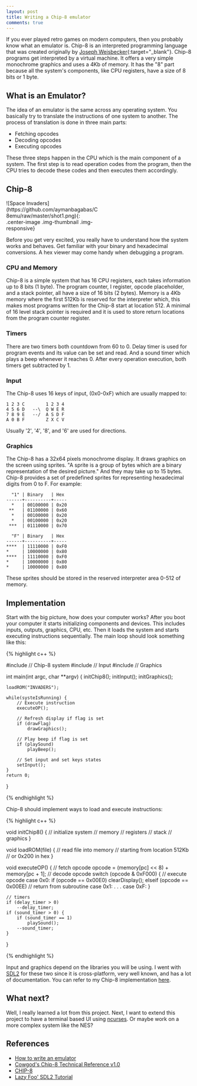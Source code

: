 ```yaml
---
layout: post
title: Writing a Chip-8 emulator
comments: true
---
```


If you ever played retro games on modern computers, then you probably know what an emulator is. Chip-8 is an interpreted programming language that was created originally by [Joseph Weisbecker](https://en.wikipedia.org/wiki/Joseph_Weisbecker){:target="_blank"}. Chip-8 programs get interpreted by a virtual machine. It offers a very simple monochrome graphics and uses a 4Kb of memory. It has the "8" part because all the system's components, like CPU registers, have a size of 8 bits or 1 byte.

## What is an Emulator?

The idea of an emulator is the same across any operating system. You basically try to translate the instructions of one system to another. The process of translation is done in three main parts:

* Fetching opcodes
* Decoding opcodes
* Executing opcodes

These three steps happen in the CPU which is the main component of a system. The first step is to read operation codes from the program, then the CPU tries to decode these codes and then executes them accordingly.

## Chip-8

<div class="center-image" style="width:50%;">
![Space Invaders](https://github.com/aymanbagabas/C8emu/raw/master/shot1.png){: .center-image .img-thumbnail .img-responsive}
</div>

Before you get very excited, you really have to understand how the system works and behaves. Get familiar with your binary and hexadecimal conversions. A hex viewer may come handy when debugging a program.

### CPU and Memory

Chip-8 is a simple system that has 16 CPU registers, each takes information up to 8 bits (1 byte). The program counter, I register, opcode placeholder, and a stack pointer, all have a size of 16 bits (2 bytes). Memory is a 4Kb memory where the first 512Kb is reserved for the interpreter which, this makes most programs written for the Chip-8 start at location 512. A minimal of 16 level stack pointer is required and it is used to store return locations from the program counter register.

### Timers

There are two timers both countdown from 60 to 0. Delay timer is used for program events and its value can be set and read. And a sound timer which plays a beep whenever it reaches 0. After every operation execution, both timers get subtracted by 1.

### Input
The Chip-8 uses 16 keys of input, (0x0-0xF) which are usually mapped to:

```
1 2 3 C        1 2 3 4
4 5 6 D   --\  Q W E R
7 8 9 E   --/  A S D F
A 0 B F        Z X C V
```

Usually '2', '4', '8', and '6' are used for directions.

### Graphics

The Chip-8 has a 32x64 pixels monochrome display. It draws graphics on the screen using sprites. "A sprite is a group of bytes which are a binary representation of the desired picture." And they may take up to 15 bytes. Chip-8 provides a set of predefined sprites for representing hexadecimal digits from 0 to F. For example:

```
  "1" |	Binary   | Hex
------+----------+-----
  *   | 00100000 | 0x20
 **   | 01100000 | 0x60
  *   | 00100000 | 0x20
  *   | 00100000 | 0x20
 ***  | 01110000 | 0x70

  "F" | Binary   | Hex
------+----------+-----
****  | 11110000 | 0xF0
*     | 10000000 | 0x80
****  | 11110000 | 0xF0
*     | 10000000 | 0x80
*     | 10000000 | 0x80
```

These sprites should be stored in the reserved interpreter area 0-512 of memory.

## Implementation

Start with the big picture, how does your computer works? After you boot your computer it starts initializing components and devices. This includes inputs, outputs, graphics, CPU, etc. Then it loads the system and starts executing instructions sequentially. The main loop should look something like this:

{% highlight c++ %}

#include // Chip-8 system
#include // Input
#include // Graphics

int main(int argc, char **argv) {
    initChip8();
    initInput();
    initGraphics();

    loadROM("INVADERS");

    while(systeIsRunning) {
        // Execute instruction
        executeOP();

        // Refresh display if flag is set
        if (drawFlag)
            drawGraphics();
        
        // Play beep if flag is set
        if (playSound)
            playBeep();

        // Set input and set keys states
        setInput();
    }
    return 0;
}

{% endhighlight %}

Chip-8 should implement ways to load and execute instructions:

{% highlight c++ %}

void initChip8() {
    // initialize system
    // memory
    // registers
    // stack
    // graphics
}

void loadROM(file) {
    // read file into memory
    // starting from location 512Kb
    // or 0x200 in hex
}

void executeOP() {
    // fetch opcode
    opcode = (memory[pc] << 8) + memory[pc + 1];
    // decode opcode
    switch (opcode & 0xF000) {
        // execute opcode
        case 0x0:
            if (opcode == 0x00E0)
                clearDisplay();
            elseif (opcode == 0x00EE)
                // return from subroutine
        case 0x1:
        .
        .
        .
        case 0xF:
    }

    // timers
    if (delay_timer > 0)
        --delay_timer;
    if (sound_timer > 0) {
        if (sound_timer == 1)
            playSound();
        --sound_timer;
    }
}

{% endhighlight %}

Input and graphics depend on the libraries you will be using. I went with [SDL2](https://www.libsdl.org/) for these two since it is cross-platform, very well known, and has a lot of documentation. You can refer to my Chip-8 implementation [here](https://github.com/aymanbagabas/C8emu).

## What next?

Well, I really learned a lot from this project. Next, I want to extend this project to have a terminal based UI using [ncurses](https://www.gnu.org/s/ncurses/). Or maybe work on a more complex system like the NES?

## References

* [How to write an emulator](http://www.multigesture.net/articles/how-to-write-an-emulator-chip-8-interpreter/)
* [Cowgod's Chip-8 Technical Reference v1.0](http://devernay.free.fr/hacks/chip8/C8TECH10.HTM)
* [CHIP-8](https://en.wikipedia.org/wiki/CHIP-8)
* [Lazy Foo' SDL2 Tutorial](http://lazyfoo.net/tutorials/SDL/index.php)